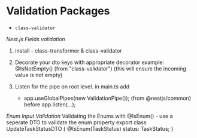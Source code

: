 

# Validation Packages
- ``class-validator``


_Nest.js Fields validation_

1. install - class-transformer & class-validator

2. Decorate your dto keys with appropriate decorator example: @IsNotEmpty() (from "class-validator") (this will ensure the incoming value is not empty)

3. Listen for the pipe on root level. in main.ts add 
   - app.useGlobalPipes(new ValidationPipe()); (from @nestjs/common)
   before app.listen(...);
   
_Enum Input Validation_
Validating the Enums with @IsEnum() - use a seperate DTO to validate the enum property
export class UpdateTaskStatusDTO {
    @IsEnum(TaskStatus)
    status: TaskStatus;
}